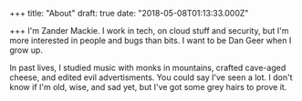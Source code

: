 
+++
title: "About"
draft: true
date: "2018-05-08T01:13:33.000Z"

+++
I'm Zander Mackie. I work in tech, on cloud stuff and security, but I'm more
interested in people and bugs than bits. I want to be Dan Geer when I grow up.

In past lives, I studied music with monks in mountains, crafted cave-aged
cheese, and edited evil advertisments. You could say I've seen a lot. I don't
know if I'm old, wise, and sad yet, but I've got some grey hairs to prove it.
